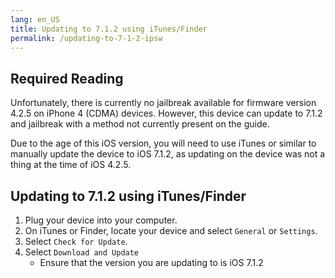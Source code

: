 ```yaml
---
lang: en_US
title: Updating to 7.1.2 using iTunes/Finder
permalink: /updating-to-7-1-2-ipsw
---
```


## Required Reading

Unfortunately, there is currently no jailbreak available for firmware version 4.2.5 on iPhone 4 (CDMA) devices. However, this device can update to 7.1.2 and jailbreak with a method not currently present on the guide.

Due to the age of this iOS version, you will need to use iTunes or similar to manually update the device to iOS 7.1.2, as updating on the device was not a thing at the time of iOS 4.2.5.

## Updating to 7.1.2 using iTunes/Finder

1. Plug your device into your computer.
1. On iTunes or Finder, locate your device and select `General` or `Settings`.
1. Select `Check for Update`.
1. Select `Download and Update`
    - Ensure that the version you are updating to is iOS 7.1.2